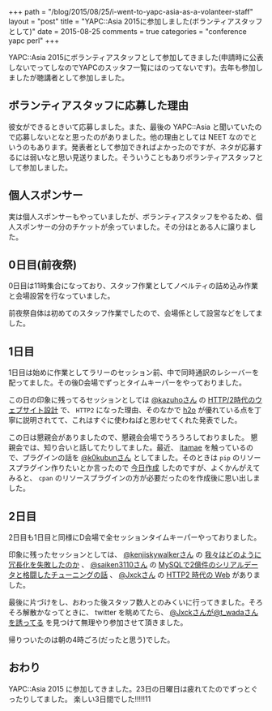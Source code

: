 +++
path = "/blog/2015/08/25/i-went-to-yapc-asia-as-a-volanteer-staff"
layout = "post"
title = "YAPC::Asia 2015に参加しました(ボランティアスタッフとして)"
date = 2015-08-25
comments = true
categories = "conference yapc perl"
+++

YAPC::Asia 2015にボランティアスタッフとして参加してきました(申請時に公表しないでってしなのでYAPCのスッタフ一覧にはのってないです)。去年も参加しましたが聴講者として参加しました。

## ボランティアスタッフに応募した理由

彼女ができるときいて応募しました。また、最後の YAPC::Asia と聞いていたので応募しないとなと思ったのがありました。他の理由としては NEET なのでというのもあります。発表者として参加できればよかったのですが、ネタが応募するには弱いなと思い見送りました。そういうこともありボランティアスタッフとして参加しました。

## 個人スポンサー
実は個人スポンサーもやっていましたが、ボランティアスタッフをやるため、個人スポンサーの分のチケットが余っていました。その分はとある人に譲りました。

## 0日目(前夜祭)

0日目は11時集合になっており、スタッフ作業としてノベルティの詰め込み作業と会場設営を行なっていました。

前夜祭自体は初めてのスタッフ作業でしたので、会場係として設営などをしてました。

## 1日目

1日目は始めに作業としてラリーのセッション前、中で同時通訳のレシーバーを配ってました。その後D会場でずっとタイムキーパーをやっておりました。

この日の印象に残ってるセッションとしては [@kazuhoさん](https://twitter.com/kazuho) の [HTTP/2時代のウェブサイト設計](http://yapcasia.org/2015/talk/show/dead6890-09b7-11e5-998a-67dc7d574c3a) で、 `HTTP2` になった理由、そのなかで [h2o](https://github.com/h2o/h2o) が優れている点を丁寧に説明されてて、これはすぐに使わねばと思わせてくれた発表でした。

この日は懇親会がありましたので、懇親会会場でうろうろしておりました。
懇親会では、知り合いと話してたりしてました。最近、 [itamae](https://github.com/itamae-kitchen/itamae) を触っているので、プラグインの話を [@k0kubunさん](https://twitter.com/k0kubun) としてました。そのときは `pip` のリソースプラグイン作りたいとか言ったので [今日作成](https://github.com/katsyoshi/itamae-plugin-resource-pip) したのですが、よくかんがえてみると、 `cpan` のリソースプラグインの方が必要だったのを作成後に思い出しました。

## 2日目

2日目も1日目と同様にD会場で全セッションタイムキーパーやっておりました。

印象に残ったセッションとしては、 [@kenjiskywalkerさん](https://github.com/kenjiskywalker) の [我々はどのように冗長化を失敗したのか](http://yapcasia.org/2015/talk/show/f2816038-10ec-11e5-89bf-d7f07d574c3a) 、 [@saiken3110さん](https://twitter.com/saiken3110) の [MySQLで2億件のシリアルデータと格闘したチューニングの話](http://yapcasia.org/2015/talk/show/0af26fe4-0b7b-11e5-a29c-67dc7d574c3a) 、 [@Jxckさん](https://github.com/Jxck) の [HTTP2 時代の Web](http://yapcasia.org/2015/talk/show/9e9ae188-fb20-11e4-9a97-8ab37d574c3a) がありました。

最後に片づけをし、おわった後スタッフ数人とのみくいに行ってきました。そろそろ解散かなってときに、 twitter を眺めてたら、 [@Jxckさんが@t_wadaさんを誘ってる](https://twitter.com/Jxck_/status/635075234379399168) を見つけて無理やり参加させて頂きました。

帰りついたのは朝の4時ごろ(だったと思う)でした。

## おわり

YAPC::Asia 2015 に参加してきました。23日の日曜日は疲れてたのでずっとぐったりしてました。
楽しい3日間でした!!!!!11
